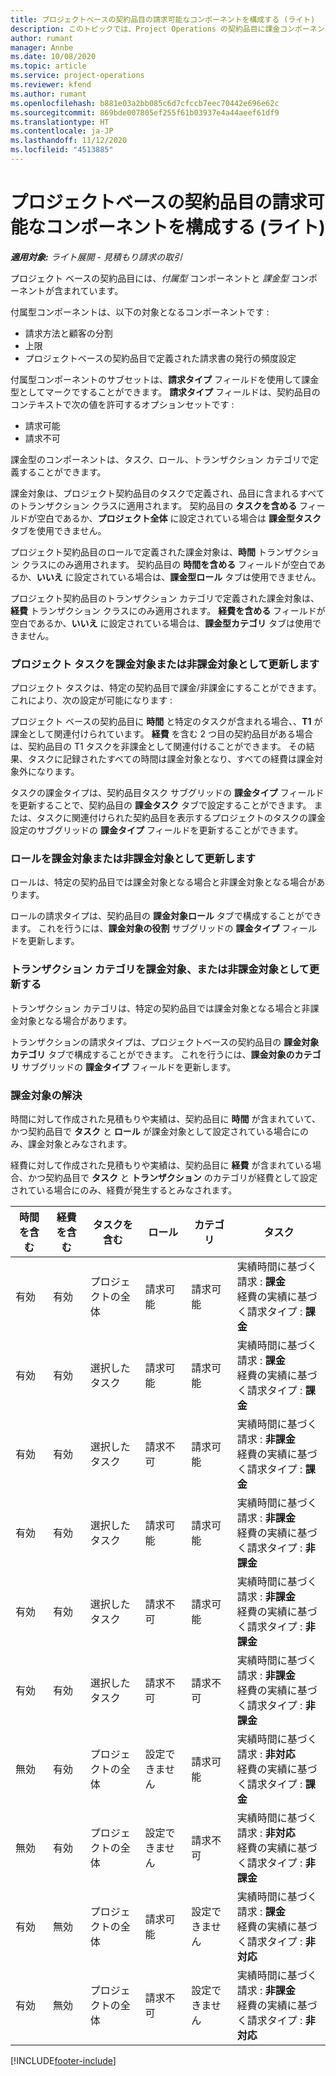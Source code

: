 ```yaml
---
title: プロジェクトベースの契約品目の請求可能なコンポーネントを構成する (ライト)
description: このトピックでは、Project Operations の契約品目に課金コンポーネントを追加する方法ついて解説します。
author: rumant
manager: Annbe
ms.date: 10/08/2020
ms.topic: article
ms.service: project-operations
ms.reviewer: kfend
ms.author: rumant
ms.openlocfilehash: b881e03a2bb085c6d7cfccb7eec70442e696e62c
ms.sourcegitcommit: 869bde007805ef255f61b03937e4a44aeef61df9
ms.translationtype: HT
ms.contentlocale: ja-JP
ms.lasthandoff: 11/12/2020
ms.locfileid: "4513885"
---
```

# <a name="configure-chargeable-components-of-a-project-based-contract-line---lite"></a>プロジェクトベースの契約品目の請求可能なコンポーネントを構成する (ライト)

_**適用対象:** ライト展開 - 見積もり請求の取引_

プロジェクト ベースの契約品目には、*付属型* コンポーネントと *課金型* コンポーネントが含まれています。

付属型コンポーネントは、以下の対象となるコンポーネントです :

  - 請求方法と顧客の分割
  - 上限 
  - プロジェクトベースの契約品目で定義された請求書の発行の頻度設定

付属型コンポーネントのサブセットは、**請求タイプ** フィールドを使用して課金型としてマークですることができます。 **請求タイプ** フィールドは、契約品目のコンテキストで次の値を許可するオプションセットです :

  - 請求可能
  - 請求不可

課金型のコンポーネントは、タスク、ロール、トランザクション カテゴリで定義することができます。

課金対象は、プロジェクト契約品目のタスクで定義され、品目に含まれるすべてのトランザクション クラスに適用されます。 契約品目の **タスクを含める** フィールドが空白であるか、**プロジェクト全体** に設定されている場合は **課金型タスク** タブを使用できません。

プロジェクト契約品目のロールで定義された課金対象は、**時間** トランザクション クラスにのみ適用されます。 契約品目の **時間を含める** フィールドが空白であるか、**いいえ** に設定されている場合は、**課金型ロール** タブは使用できません。

プロジェクト契約品目のトランザクション カテゴリで定義された課金対象は、**経費** トランザクション クラスにのみ適用されます。 **経費を含める** フィールドが空白であるか、**いいえ** に設定されている場合は、**課金型カテゴリ** タブは使用できません。

### <a name="update-a-project-task-as-chargeable-or-non-chargeable"></a>プロジェクト タスクを課金対象または非課金対象として更新します

プロジェクト タスクは、特定の契約品目で課金/非課金にすることができます。これにより、次の設定が可能になります :

プロジェクト ベースの契約品目に **時間** と特定のタスクが含まれる場合、、**T1** が課金として関連付けられています。 **経費** を含む 2 つ目の契約品目がある場合は、契約品目の T1 タスクを非課金として関連付けることができます。 その結果、タスクに記録されたすべての時間は課金対象となり、すべての経費は課金対象外になります。

タスクの課金タイプは、契約品目タスク サブグリッドの **課金タイプ** フィールドを更新することで、契約品目の **課金タスク** タブで設定することができます。 または、タスクに関連付けられた契約品目を表示するプロジェクトのタスクの課金設定のサブグリッドの **課金タイプ** フィールドを更新することができます。

### <a name="update-a-role-as-chargeable-or-non-chargeable"></a>ロールを課金対象または非課金対象として更新します

ロールは、特定の契約品目では課金対象となる場合と非課金対象となる場合があります。

ロールの請求タイプは、契約品目の **課金対象ロール** タブで構成することができます。 これを行うには、**課金対象の役割** サブグリッドの **課金タイプ** フィールドを更新します。

### <a name="update-a-transaction-category-as-chargeable-or-non-chargeable"></a>トランザクション カテゴリを課金対象、または非課金対象として更新する

トランザクション カテゴリは、特定の契約品目では課金対象となる場合と非課金対象となる場合があります。

トランザクションの請求タイプは、プロジェクトベースの契約品目の **課金対象カテゴリ** タブで構成することができます。 これを行うには、**課金対象のカテゴリ** サブグリッドの **課金タイプ** フィールドを更新します。

### <a name="resolve-chargeability"></a>課金対象の解決

時間に対して作成された見積もりや実績は、契約品目に **時間** が含まれていて、かつ契約品目で **タスク** と **ロール** が課金対象として設定されている場合にのみ、課金対象とみなされます。

経費に対して作成された見積もりや実績は、契約品目に **経費** が含まれている場合、かつ契約品目で **タスク** と **トランザクション** のカテゴリが経費として設定されている場合にのみ、経費が発生するとみなされます。


| 時間を含む | 経費を含む | タスクを含む | ロール           | カテゴリ       | タスク​                                                                                                      |
|---------------|------------------|----------------|----------------|----------------|-----------------------------------------------------------------------------------------------------------|
| 有効           | 有効              | プロジェクトの全体 | 請求可能     | 請求可能     | 実績時間に基づく請求 : **課金** </br> 経費の実績に基づく請求タイプ : **課金**           |
| 有効           | 有効              | 選択したタスク | 請求可能     | 請求可能     | 実績時間に基づく請求 : **課金** </br> 経費の実績に基づく請求タイプ : **課金**           |
| 有効           | 有効              | 選択したタスク | 請求不可 | 請求可能     | 実績時間に基づく請求 : **非課金** </br> 経費の実績に基づく請求タイプ : **課金**       |
| 有効           | 有効              | 選択したタスク | 請求可能     | 請求可能     | 実績時間に基づく請求 : **非課金** </br> 経費の実績に基づく請求タイプ : **非課金** |
| 有効           | 有効              | 選択したタスク | 請求不可 | 請求可能     | 実績時間に基づく請求 : **非課金** </br> 経費の実績に基づく請求タイプ : **非課金** |
| 有効           | 有効              | 選択したタスク | 請求不可 | 請求不可 | 実績時間に基づく請求 : **非課金** </br> 経費の実績に基づく請求タイプ : **非課金** |
| 無効            | 有効              | プロジェクトの全体 | 設定できません   | 請求可能     | 実績時間に基づく請求 : **非対応**</br>経費の実績に基づく請求タイプ : **課金**          |
| 無効            | 有効              | プロジェクトの全体 | 設定できません   | 請求不可 | 実績時間に基づく請求 : **非対応**</br> 経費の実績に基づく請求タイプ : **非課金**     |
| 有効           | 無効               | プロジェクトの全体 | 請求可能     | 設定できません   | 実績時間に基づく請求 : **課金** </br> 経費の実績に基づく請求タイプ : **非対応**        |
| 有効           | 無効               | プロジェクトの全体 | 請求不可 | 設定できません   | 実績時間に基づく請求 : **非課金** </br>経費の実績に基づく請求タイプ : **非対応**   |


[!INCLUDE[footer-include](../../includes/footer-banner.md)]